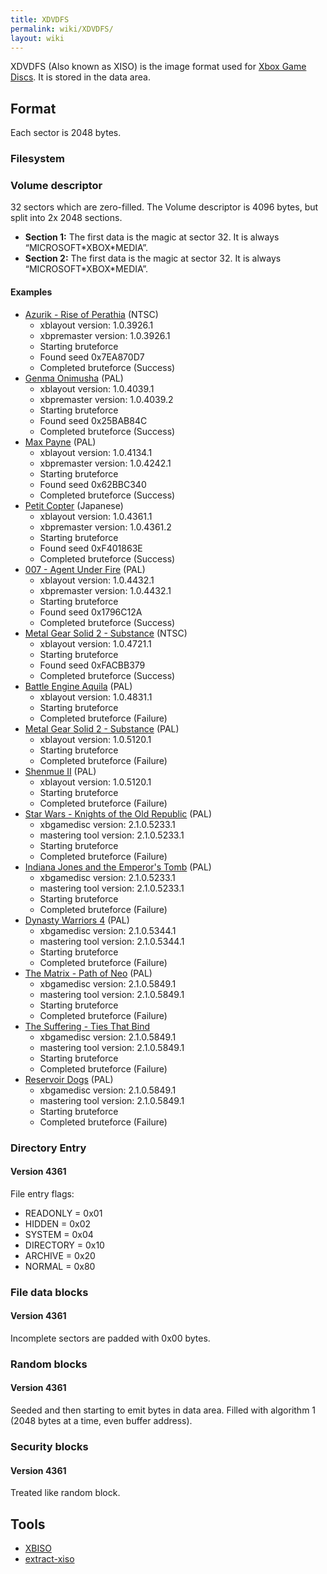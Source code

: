 ```yaml
---
title: XDVDFS
permalink: wiki/XDVDFS/
layout: wiki
---
```


XDVDFS (Also known as XISO) is the image format used for [Xbox Game
Discs](/wiki/Xbox_Game_Disc "wikilink"). It is stored in the data area.

Format
------

Each sector is 2048 bytes.

### Filesystem

### Volume descriptor

32 sectors which are zero-filled. The Volume descriptor is 4096 bytes,
but split into 2x 2048 sections.

-   **Section 1:** The first data is the magic at sector 32. It is
    always “MICROSOFT\*XBOX\*MEDIA”.
-   **Section 2:** The first data is the magic at sector 32. It is
    always “MICROSOFT\*XBOX\*MEDIA”.

#### Examples

-   [Azurik - Rise of Perathia](/wiki/Azurik_-_Rise_of_Perathia "wikilink")
    (NTSC)
    -   xblayout version: 1.0.3926.1
    -   xbpremaster version: 1.0.3926.1
    -   Starting bruteforce
    -   Found seed 0x7EA870D7
    -   Completed bruteforce (Success)
-   [Genma Onimusha](/wiki/Genma_Onimusha "wikilink") (PAL)
    -   xblayout version: 1.0.4039.1
    -   xbpremaster version: 1.0.4039.2
    -   Starting bruteforce
    -   Found seed 0x25BAB84C
    -   Completed bruteforce (Success)
-   [Max Payne](/wiki/Max_Payne "wikilink") (PAL)
    -   xblayout version: 1.0.4134.1
    -   xbpremaster version: 1.0.4242.1
    -   Starting bruteforce
    -   Found seed 0x62BBC340
    -   Completed bruteforce (Success)
-   [Petit Copter](/wiki/Petit_Copter "wikilink") (Japanese)
    -   xblayout version: 1.0.4361.1
    -   xbpremaster version: 1.0.4361.2
    -   Starting bruteforce
    -   Found seed 0xF401863E
    -   Completed bruteforce (Success)
-   [007 - Agent Under Fire](007_-_Agent_Under_Fire "wikilink") (PAL)
    -   xblayout version: 1.0.4432.1
    -   xbpremaster version: 1.0.4432.1
    -   Starting bruteforce
    -   Found seed 0x1796C12A
    -   Completed bruteforce (Success)
-   [Metal Gear Solid 2 -
    Substance](/wiki/Metal_Gear_Solid_2_-_Substance "wikilink") (NTSC)
    -   xblayout version: 1.0.4721.1
    -   Starting bruteforce
    -   Found seed 0xFACBB379
    -   Completed bruteforce (Success)
-   [Battle Engine Aquila](/wiki/Battle_Engine_Aquila "wikilink") (PAL)
    -   xblayout version: 1.0.4831.1
    -   Starting bruteforce
    -   Completed bruteforce (Failure)
-   [Metal Gear Solid 2 -
    Substance](/wiki/Metal_Gear_Solid_2_-_Substance "wikilink") (PAL)
    -   xblayout version: 1.0.5120.1
    -   Starting bruteforce
    -   Completed bruteforce (Failure)
-   [Shenmue II](/wiki/Shenmue_II "wikilink") (PAL)
    -   xblayout version: 1.0.5120.1
    -   Starting bruteforce
    -   Completed bruteforce (Failure)
-   [Star Wars - Knights of the Old
    Republic](/wiki/Star_Wars_-_Knights_of_the_Old_Republic "wikilink") (PAL)
    -   xbgamedisc version: 2.1.0.5233.1
    -   mastering tool version: 2.1.0.5233.1
    -   Starting bruteforce
    -   Completed bruteforce (Failure)
-   [Indiana Jones and the Emperor's
    Tomb](/wiki/Indiana_Jones_and_the_Emperor's_Tomb "wikilink") (PAL)
    -   xbgamedisc version: 2.1.0.5233.1
    -   mastering tool version: 2.1.0.5233.1
    -   Starting bruteforce
    -   Completed bruteforce (Failure)
-   [Dynasty Warriors 4](/wiki/Dynasty_Warriors_4 "wikilink") (PAL)
    -   xbgamedisc version: 2.1.0.5344.1
    -   mastering tool version: 2.1.0.5344.1
    -   Starting bruteforce
    -   Completed bruteforce (Failure)
-   [The Matrix - Path of Neo](/wiki/The_Matrix_-_Path_of_Neo "wikilink")
    (PAL)
    -   xbgamedisc version: 2.1.0.5849.1
    -   mastering tool version: 2.1.0.5849.1
    -   Starting bruteforce
    -   Completed bruteforce (Failure)
-   [The Suffering - Ties That
    Bind](/wiki/The_Suffering_-_Ties_That_Bind "wikilink")
    -   xbgamedisc version: 2.1.0.5849.1
    -   mastering tool version: 2.1.0.5849.1
    -   Starting bruteforce
    -   Completed bruteforce (Failure)
-   [Reservoir Dogs](/wiki/Reservoir_Dogs "wikilink") (PAL)
    -   xbgamedisc version: 2.1.0.5849.1
    -   mastering tool version: 2.1.0.5849.1
    -   Starting bruteforce
    -   Completed bruteforce (Failure)

### Directory Entry

#### Version 4361

File entry flags:

-   READONLY = 0x01
-   HIDDEN = 0x02
-   SYSTEM = 0x04
-   DIRECTORY = 0x10
-   ARCHIVE = 0x20
-   NORMAL = 0x80

### File data blocks

#### Version 4361

Incomplete sectors are padded with 0x00 bytes.

### Random blocks

#### Version 4361

Seeded and then starting to emit bytes in data area. Filled with
algorithm 1 (2048 bytes at a time, even buffer address).

### Security blocks

#### Version 4361

Treated like random block.

Tools
-----

-   [XBISO](https://github.com/OpenXDK/xbiso)
-   [extract-xiso](https://github.com/mborgerson/extract-xiso)

